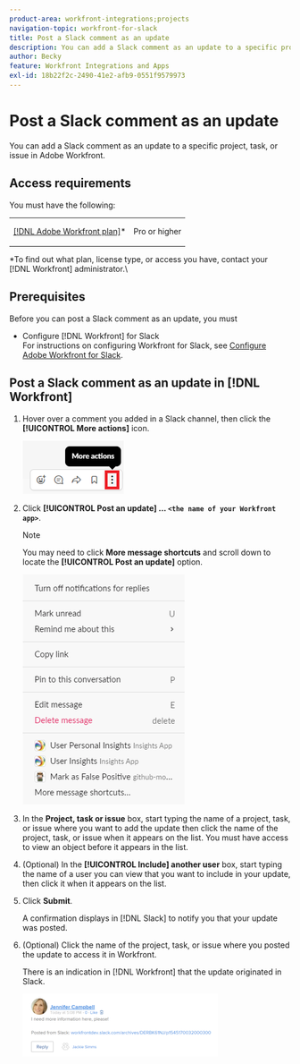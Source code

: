 ```yaml
---
product-area: workfront-integrations;projects
navigation-topic: workfront-for-slack
title: Post a Slack comment as an update
description: You can add a Slack comment as an update to a specific project, task, or issue in Adobe Workfront.
author: Becky
feature: Workfront Integrations and Apps
exl-id: 18b22f2c-2490-41e2-afb9-0551f9579973
---
```

# Post a Slack comment as an update

You can add a Slack comment as an update to a specific project, task, or issue in Adobe Workfront.

## Access requirements

You must have the following:

<table style="table-layout:auto"> 
 <col> 
 </col> 
 <col> 
 </col> 
 <tbody> 
  <tr> 
   <td role="rowheader"><a href="https://www.workfront.com/plans" target="_blank">[!DNL Adobe Workfront plan]</a>*</td> 
   <td> <p>Pro or higher</p> </td> 
  </tr> 
 </tbody> 
</table>

&#42;To find out what plan, license type, or access you have, contact your [!DNL Workfront] administrator.\

## Prerequisites

Before you can post a Slack comment as an update, you must

* Configure [!DNL Workfront] for Slack\
   For instructions on configuring Workfront for Slack, see [Configure Adobe Workfront for Slack](../../workfront-integrations-and-apps/using-workfront-with-slack/configure-workfront-for-slack.md).

## Post a Slack comment as an update in [!DNL Workfront]

1. Hover over a comment you added in a Slack channel, then click the **[!UICONTROL More actions]** icon.

   ![](assets/slack-more-icon.png)

1. Click **[!UICONTROL Post an update] ... `<the name of your Workfront app>`**.&nbsp;

   >[!NOTE]
   >
   >You may need to click **More message shortcuts** and scroll down to locate the **[!UICONTROL Post an update]** option.
   >
   >
   >![](assets/slack-more-message-shortcuts.png)

1. In the **Project, task or issue** box, start typing the name of a project, task, or issue where you want to add the update then click the name of the project, task, or issue when it appears on the list. You must have access to view an object before it appears in the list.&nbsp;
1. (Optional) In the **[!UICONTROL Include] another user** box, start typing the name of a user you can view that you want to include in your update, then click it when it appears on the list.&nbsp;
1. Click **Submit**.

   A confirmation displays in [!DNL Slack] to notify you that your update was posted.

1. (Optional) Click the name of the project, task, or issue where you posted the update to access it in Workfront.

   There is an indication in [!DNL Workfront] that the update originated in Slack.&nbsp;

   ![](assets/slack-update-posted-from-slack-350x112.png)
